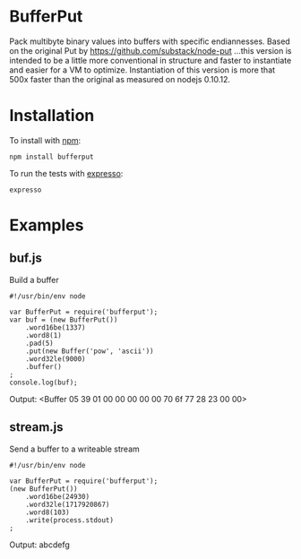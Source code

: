 BufferPut
===

Pack multibyte binary values into buffers with specific endiannesses.  Based
on the original Put by https://github.com/substack/node-put ...this version
is intended to be a little more conventional in structure and faster
to instantiate and easier for a VM to optimize.  Instantiation of this version
is more that 500x faster than the original as measured on nodejs 0.10.12.

Installation
============

To install with [npm](http://github.com/isaacs/npm):
 
    npm install bufferput

To run the tests with [expresso](http://github.com/visionmedia/expresso):

    expresso

Examples
========

buf.js
------

Build a buffer

    #!/usr/bin/env node

    var BufferPut = require('bufferput');
    var buf = (new BufferPut())
        .word16be(1337)
        .word8(1)
        .pad(5)
        .put(new Buffer('pow', 'ascii'))
        .word32le(9000)
        .buffer()
    ;
    console.log(buf);

Output:
    <Buffer 05 39 01 00 00 00 00 00 70 6f 77 28 23 00 00>

stream.js
---------

Send a buffer to a writeable stream

    #!/usr/bin/env node

    var BufferPut = require('bufferput');
    (new BufferPut())
        .word16be(24930)
        .word32le(1717920867)
        .word8(103)
        .write(process.stdout)
    ;

Output:
    abcdefg
